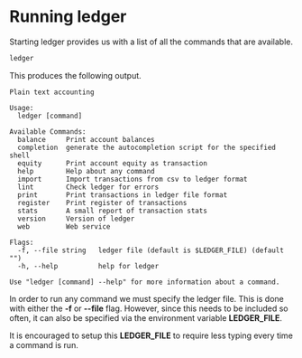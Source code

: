 # Running ledger

Starting ledger provides us with a list of all the commands that are available.

```sh
ledger
```

This produces the following output.

```
Plain text accounting

Usage:
  ledger [command]

Available Commands:
  balance     Print account balances
  completion  generate the autocompletion script for the specified shell
  equity      Print account equity as transaction
  help        Help about any command
  import      Import transactions from csv to ledger format
  lint        Check ledger for errors
  print       Print transactions in ledger file format
  register    Print register of transactions
  stats       A small report of transaction stats
  version     Version of ledger
  web         Web service

Flags:
  -f, --file string   ledger file (default is $LEDGER_FILE) (default "")
  -h, --help          help for ledger

Use "ledger [command] --help" for more information about a command.
```

In order to run any command we must specify the ledger file. This is done with
either the **-f** or **--file** flag. However, since this needs to be included
so often, it can also be specified via the environment variable
**LEDGER_FILE**.

It is encouraged to setup this **LEDGER_FILE** to require less typing every time
a command is run.
